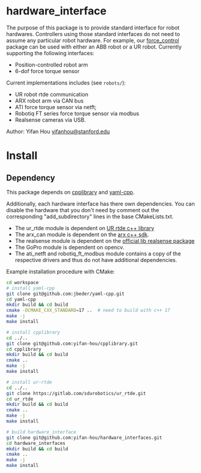 # hardware_interface
The purpose of this package is to provide standard interface for robot hardwares. Controllers using those standard interfaces do not need to assume any particular robot hardware. For example, our [force_control](https://github.com/yifan-hou/force_control) package can be used with either an ABB robot or a UR robot.
Currently supporting the following interfaces:
* Position-controlled robot arm
* 6-dof force torque sensor

Current implementations includes (see `robots/`):
* UR robot rtde communication
* ARX robot arm via CAN bus
* ATI force torque sensor via netft;
* Robotiq FT series force torque sensor via modbus
* Realsense cameras via USB.

Author: Yifan Hou
yifanhou@stanford.edu

# Install
## Dependency
This package depends on [cpplibrary](https://github.com/yifan-hou/cpplibrary) and [yaml-cpp](https://github.com/jbeder/yaml-cpp).


Additionally, each hardware interface has there own dependencies. You can disable the hardware that you don't need by comment out the corresponding "add_subdirectory" lines in the base CMakeLists.txt.
* The ur_rtde module is dependent on [UR rtde c++ library](https://gitlab.com/sdurobotics/ur_rtde)
* The arx_can module is dependent on the [arx c++ sdk](https://github.com/yihuai-gao/arx5-sdk).
* The realsense module is dependent on the [official lib realsense package](https://github.com/IntelRealSense/librealsense/blob/master/examples/readme.md)
* The GoPro module is dependent on opencv.
* The ati_netft and robotiq_ft_modbus module contains a copy of the respective drivers and thus do not have additional dependencies. 

Example installation procedure with CMake:

``` sh
cd workspace
# install yaml-cpp
git clone git@github.com:jbeder/yaml-cpp.git
cd yaml-cpp
mkdir build && cd build
cmake -DCMAKE_CXX_STANDARD=17 ..  # need to build with c++ 17
make -j
make install

# install cpplibrary
cd ../..
git clone git@github.com:yifan-hou/cpplibrary.git
cd cpplibrary
mkdir build && cd build
cmake ..
make -j
make install

# install ur-rtde
cd ../..
git clone https://gitlab.com/sdurobotics/ur_rtde.git
cd ur_rtde
mkdir build && cd build
cmake ..
make -j
make install

# build hardware_interface
git clone git@github.com:yifan-hou/hardware_interfaces.git
cd hardware_interfaces
mkdir build && cd build
cmake ..
make -j
make install
```
